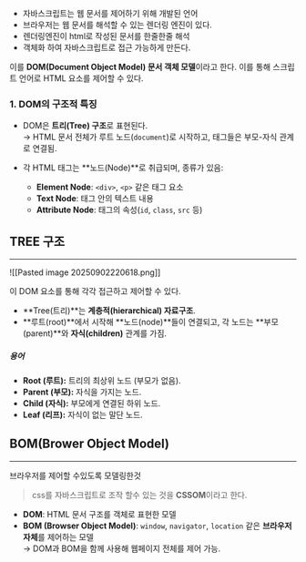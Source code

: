 - 자바스크립트는 웹 문서를 제어하기 위해 개발된 언어
- 브라우저는 웹 문서를 해석할 수 있는 렌더링 엔진이 있다.
- 렌더링엔진이 html로 작성된 문서를 한줄한줄 해석
- 객체화 하여 자바스크립트로 접근 가능하게 만든다.

이를 **DOM(Document Object Model) 문서 객체 모델**이라고 한다. 
이를 통해 스크립트 언어로 HTML 요소를 제어할 수 있다.

### 1. DOM의 구조적 특징

- DOM은 **트리(Tree) 구조**로 표현된다.  
    → HTML 문서 전체가 루트 노드(`document`)로 시작하고, 태그들은 부모-자식 관계로 연결됨.
    
- 각 HTML 태그는 **노드(Node)**로 취급되며, 종류가 있음:
    - **Element Node**: `<div>`, `<p>` 같은 태그 요소
    - **Text Node**: 태그 안의 텍스트 내용
    - **Attribute Node**: 태그의 속성(`id`, `class`, `src` 등)
## TREE 구조
---
![[Pasted image 20250902220618.png]]

이 DOM 요소를 통해 각각 접근하고 제어할 수 있다.

- **Tree(트리)**는 **계층적(hierarchical) 자료구조**.    
- **루트(root)**에서 시작해 **노드(node)**들이 연결되고, 각 노드는 **부모(parent)**와 **자식(children)** 관계를 가짐.

##### 용어
- **Root (루트):** 트리의 최상위 노드 (부모가 없음).    
- **Parent (부모):** 자식을 가지는 노드.    
- **Child (자식):** 부모에게 연결된 하위 노드.    
- **Leaf (리프):** 자식이 없는 말단 노드.

## BOM(Brower Object Model)
---
브라우저를 제어할 수있도록 모델링한것  
> css를 자바스크립트로 조작 할수 있는 것을 **CSSOM**이라고 한다.

- **DOM**: HTML 문서 구조를 객체로 표현한 모델    
- **BOM (Browser Object Model)**: `window`, `navigator`, `location` 같은 **브라우저 자체**를 제어하는 모델  
    → DOM과 BOM을 함께 사용해 웹페이지 전체를 제어 가능.